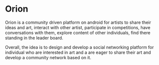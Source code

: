 # Orion
Orion is a community driven platform on android for artists to share their ideas and art, interact with other artist, participate in competitions, have conversations with them, explore content of other individuals, find there standing in the leader board.

Overall, the idea is to design and develop a social networking platform for individual who are interested in art and a are eager to share their art and develop a community network based on it.


